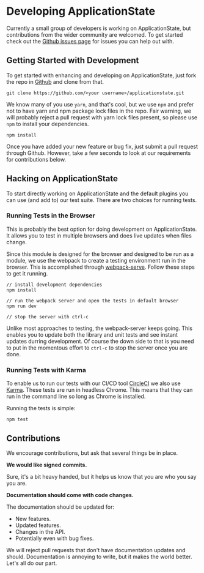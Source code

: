 # Developing ApplicationState

Currently a small group of developers is working on ApplicationState, but contributions from the wider community are welcomed. To get started check out the [Github issues page](https://github.com/claytongulick/applicationstate/issues) for issues you can help out with.

## Getting Started with Development

To get started with enhancing and developing on ApplicationState, just fork the repo in [Github](https://github.com/claytongulick/applicationstate) and clone from that.

```
git clone https://github.com/<your username>/applicationstate.git
```

We know many of you use `yarn`, and that's cool, but we use `npm` and prefer not to have yarn and npm package lock files in the repo. Fair warning, we will probably reject a pull request with yarn lock files present, so please use `npm` to install your dependencies.

```
npm install
```

Once you have added your new feature or bug fix, just submit a pull request through Github. However, take a few seconds to look at our requirements for contributions below.

## Hacking on ApplicationState

To start directly working on ApplicationState and the default plugins you can use (and add to) our test suite. There are two choices for running tests.

### Running Tests in the Browser

This is probably the best option for doing development on ApplicationState. It allows you to test in multiple browsers and does live updates when files change.

Since this module is designed for the browser and designed to be run as a module, we use the webpack to create a testing environment run in the browser. This is accomplished through [webpack-serve](https://github.com/webpack-contrib/webpack-serve). Follow these steps to get it running.

```
// install development dependencies
npm install

// run the webpack server and open the tests in default browser
npm run dev

// stop the server with ctrl-c
```

Unlike most approaches to testing, the webpack-server keeps going. This enables you to update both the library and unit tests and see instant updates durring development. Of course the down side to that is you need to put in the momentous effort to `ctrl-c` to stop the server once you are done.

### Running Tests with Karma

To enable us to run our tests with our CI/CD tool [CircleCI](https://circleci.com/) we also use [Karma](http://karma-runner.github.io/4.0/index.html). These tests are run in headless Chrome. This means that they can run in the command line so long as Chrome is installed.

Running the tests is simple:

```
npm test
```

## Contributions

We encourage contributions, but ask that several things be in place.

**We would like signed commits.**

Sure, it's a bit heavy handed, but it helps us know that you are who you say you are.

**Documentation should come with code changes.**

The documentation should be updated for:

- New features.
- Updated features.
- Changes in the API.
- Potentially even with bug fixes.

We will reject pull requests that don't have documentation updates and should. Documentation is annoying to write, but it makes the world better. Let's all do our part.
